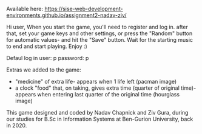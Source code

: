 Available here:
https://sise-web-development-environments.github.io/assignment2-nadav-ziv/

Hi user,
When you start the game, you'll need to register and log in.
after that, set your game keys and other settings, or press the "Random" button for automatic values- and hit the "Save" button.
Wait for the starting music to end and start playing.
Enjoy :)

Defaul log in user: p password: p

Extras we added to the game:
- "medicine" of extra life- appears when 1 life left (pacman image)
- a clock "food" that, on taking, gives extra time (quarter of original time)- appears when entering last quarter of the original time (hourglass image) 


This game designed and coded by Nadav Chapnick and Ziv Gura, during our studies for B.Sc in Information Systems at Ben-Gurion University, back in 2020.
